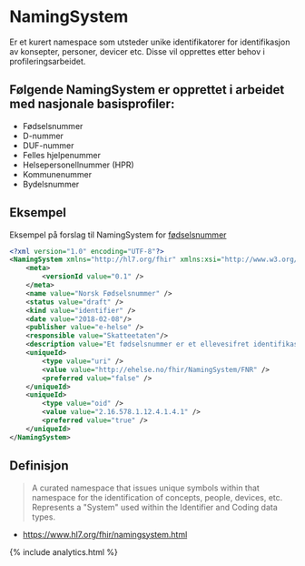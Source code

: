 # NamingSystem

Er et kurert namespace som utsteder unike identifikatorer for identifikasjon av konsepter, personer, devicer etc. Disse vil opprettes etter behov i profileringsarbeidet. 

## Følgende NamingSystem er opprettet i arbeidet med nasjonale basisprofiler:

* Fødselsnummer
* D-nummer
* DUF-nummer
* Felles hjelpenummer
* Helsepersonellnummer (HPR)
* Kommunenummer
* Bydelsnummer



## Eksempel
Eksempel på forslag til NamingSystem for [fødselsnummer](https://git.sarepta.ehelse.no/utvikling/FHIR/raw/master/norway/NamingSystem/no-fodselsnummer.namingsystem.xml)

```xml
<?xml version="1.0" encoding="UTF-8"?>
<NamingSystem xmlns="http://hl7.org/fhir" xmlns:xsi="http://www.w3.org/2001/XMLSchema-instance" xsi:schemaLocation="http://hl7.org/fhir ../../STU3/fhir-all-xsd/fhir-single.xsd">
    <meta>
        <versionId value="0.1" />
    </meta>
    <name value="Norsk Fødselsnummer" />
    <status value="draft" />
    <kind value="identifier" />
    <date value="2018-02-08"/>
    <publisher value="e-helse" />
    <responsible value="Skatteetaten"/>
    <description value="Et fødselsnummer er et ellevesifret identifikasjonsnummer. Alle som er folkeregistrert i Norge har et fødselsnummer." />
    <uniqueId>
        <type value="uri" />
        <value value="http://ehelse.no/fhir/NamingSystem/FNR" />
        <preferred value="false" />
    </uniqueId>
    <uniqueId>
        <type value="oid" />
        <value value="2.16.578.1.12.4.1.4.1" />
        <preferred value="true" />
    </uniqueId>
</NamingSystem>
```

## Definisjon

> A curated namespace that issues unique symbols within that namespace for the identification of concepts, people, devices, etc. Represents a "System" used within the Identifier and Coding data types.

* https://www.hl7.org/fhir/namingsystem.html

{% include analytics.html %}
